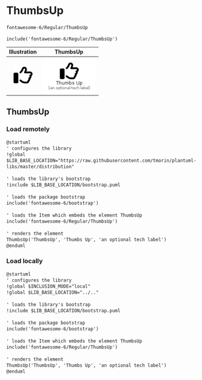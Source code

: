 # ThumbsUp


```text
fontawesome-6/Regular/ThumbsUp
```

```text
include('fontawesome-6/Regular/ThumbsUp')
```



| Illustration | ThumbsUp |
| :---: | :---: |
| ![illustration for Illustration](../../fontawesome-6/Regular/ThumbsUp.png) | ![illustration for ThumbsUp](../../fontawesome-6/Regular/ThumbsUp.Local.png) |




## ThumbsUp

### Load remotely
```plantuml
@startuml
' configures the library
!global $LIB_BASE_LOCATION="https://raw.githubusercontent.com/tmorin/plantuml-libs/master/distribution"

' loads the library's bootstrap
!include $LIB_BASE_LOCATION/bootstrap.puml

' loads the package bootstrap
include('fontawesome-6/bootstrap')

' loads the Item which embeds the element ThumbsUp
include('fontawesome-6/Regular/ThumbsUp')

' renders the element
ThumbsUp('ThumbsUp', 'Thumbs Up', 'an optional tech label')
@enduml
```

### Load locally
```plantuml
@startuml
' configures the library
!global $INCLUSION_MODE="local"
!global $LIB_BASE_LOCATION="../.."

' loads the library's bootstrap
!include $LIB_BASE_LOCATION/bootstrap.puml

' loads the package bootstrap
include('fontawesome-6/bootstrap')

' loads the Item which embeds the element ThumbsUp
include('fontawesome-6/Regular/ThumbsUp')

' renders the element
ThumbsUp('ThumbsUp', 'Thumbs Up', 'an optional tech label')
@enduml
```

